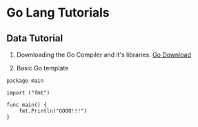 # Go Lang Tutorials

## Data Tutorial 

1. Downloading the Go Compiler and it's libraries.
[Go Download](https://golang.org/dl/)

2. Basic Go template
```
package main

import ("fmt")

func main() {
    fmt.Println("GOOO!!!")
}
```

